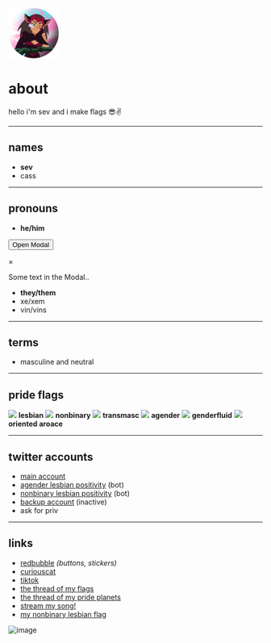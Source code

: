 <img src="IMG_20210901_065453.png"  width=100 /> 
<h1>about</h1>
hello i'm sev and i make flags 😎✌️

---------------------------

## names
- **sev**
- cass

---------------------------

## pronouns
- **he/him**

<!-- Trigger/Open The Modal -->
<button id="myBtn">Open Modal</button>

<!-- The Modal -->
<div id="myModal" class="modal">

  <!-- Modal content -->
  <div class="modal-content">
    <span class="close">&times;</span>
    <p>Some text in the Modal..</p>
  </div>

</div>

- **they/them**
- xe/xem
- vin/vins

---------------------------

## terms
- masculine and neutral

---------------------------

## pride flags
<img src="https://pbs.twimg.com/media/EyJ6deeWUAEdlEJ?format=png&name=large"  width=21/> **lesbian** <img src="https://pbs.twimg.com/media/EyJ6dozWgAMzmOx?format=png&name=large"  width=21 /> **nonbinary** <img src="https://pbs.twimg.com/media/E-KWnfOXoAITa2p?format=png&name=900x900"  width=21 /> **transmasc** <img src="https://pbs.twimg.com/media/EyJ6d0rXMAA2ffB?format=png&name=large"  width=21 /> **agender** <img src="https://pbs.twimg.com/media/E-KWnvpXEAAkORY?format=jpg&name=large"  width=21 /> **genderfluid** <img src="https://pbs.twimg.com/media/E-KWn7tXMAA1dR6?format=png&name=small"  width=21 /> **oriented aroace** 

---------------------------

## twitter accounts

- [main account](https://twitter.com/theybian)
- [agender lesbian positivity](https://twitter.com/agenderlesbians) (bot)
- [nonbinary lesbian positivity](https://twitter.com/enbylesbians) (bot)
- [backup account](https://twitter.com/theybian1) (inactive)
- ask for priv

---------------------------


## links
- [redbubble](https://theybian.redbubble.com) *(buttons, stickers)*
- [curiouscat](https://curiouscat.com/theybian)
- [tiktok](https://tiktok.com/@sevsbian)
- [the thread of my flags](https://twitter.com/theybian/status/1308435954168979465?s=19)
- [the thread of my pride planets](https://twitter.com/theybian/status/1393646080659705861)
- [stream my song!](https://twitter.com/theybian/status/1300540997185810433)
- [my nonbinary lesbian flag](https://twitter.com/theybian/status/1403722750280220681)

![image](https://pbs.twimg.com/profile_banners/1275422406941839361/1630070429/1080x360)

